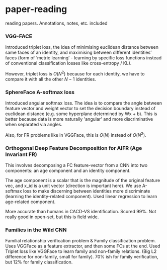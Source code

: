 # paper-reading
reading papers. Annotations, notes, etc. included

### VGG-FACE

Introduced triplet loss, the idea of minimising euclidean distance between same faces of an identity, and maximising between different identities’ faces (form of ‘metric learning’ - learning by specific loss functions instead of conventional classification losses like cross-entropy / KL).

However, triplet loss is $O(N^2)$ because for each identity, we have to compare it with all the other $N-1$ identities.

### SphereFace A-softmax loss

Introduced angular softmax loss. The idea is to compare the angle between 
feature vector and weight vector to set the decision boundary instead of euclidean distance (e.g. some hyperplane determined by Wx + b). This is better because data is more naturally 'angular' and more discriminative when 
separated via angles.

Also, for FR problems like in VGGFace, this is $O(N)$ instead of $O(N^2)$.

### Orthogonal Deep Feature Decomposition for AIFR (Age Invariant FR)

This involves decomposing a FC feature-vector from a CNN into two components: an age component and an identity component.

The age component is a scalar that is the magnitude of the original feature vec, and x_id is a unit vector (direction is important here).
We use A-softmax loss to make discerning between identities more discriminate (learning the identity-related component).
Used linear regression to learn age-related component. 

More accurate than humans in CACD-VS identification. Scored 99%.
Not really good in open-set, but this is field wide.

### Families in the Wild CNN

Familial relationship verification problem & Family classification problem.
Uses VGGFace as a feature extractor, and then some FCs at the end. Used Triplet loss like VGGFace
to learn family and non-family relations. (Big L2 difference for non-family, small for family).
70% ish for family verification, but 12% for family classification.

